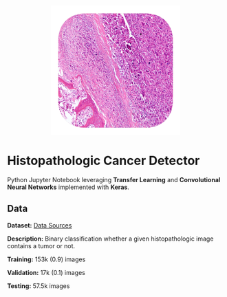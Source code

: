 <h3 align="center">
  <img src="assets/histopathologic_cancer_detector_icon_web.png" width="300">
</h3>

# Histopathologic Cancer Detector

Python Jupyter Notebook leveraging **Transfer Learning**  and **Convolutional Neural Networks** implemented with **Keras**. 


## Data

**Dataset:** [Data Sources](https://www.kaggle.com/c/histopathologic-cancer-detection/data)

**Description:** Binary classification whether a given histopathologic image contains a tumor or not.

**Training:** 153k (0.9) images

**Validation:** 17k (0.1) images

**Testing:** 57.5k images




